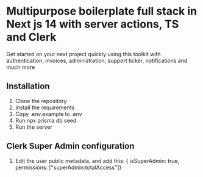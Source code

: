  # Multipurpose boilerplate full stack in Next js 14 with server actions, TS and Clerk   
  
  Get started on your next project quickly using this toolkit with authentication, invoices, administration, support ticker, notifications and much more 
 
 ## Installation
   1. Clone the repository
   2. Install the requirements
   3. Copy .env.example to .env
   4. Run npx prisma db seed
   5. Run the server

 ## Clerk Super Admin configuration
   1. Edit the user public metadata, and add this:  { isSuperAdmin: true, permissions: ["superAdmin:totalAccess"]} 